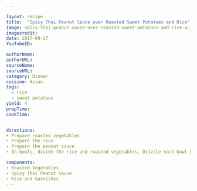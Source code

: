 ```yaml
---

layout: recipe
title:  "Spicy Thai Peanut Sauce over Roasted Sweet Potatoes and Rice"
image: spicy-thai-peanut-sauce-over-roasted-sweet-potatoes-and-rice-4.jpg
imagecredit: 
date: 2017-09-17
YouTubeID: 

authorName:
authorURL: 
sourceName:
sourceURL:
category: Dinner
cuisine: Asian
tags:
  - rice
  - sweet potatoes
yield: 4
prepTime: 
cookTime: 


directions:
- Prepare roasted vegetables
- Prepare the rice
- Prepare the peanut sauce
- In bowls, divide the rice and roasted vegetables. Drizzle each bowl generously with sauce, and top with a sprinkle of green onions, cilantro and peanuts.

components:
- Roasted Vegetables
- Spicy Thai Peanut Sauce
- Rice and Garnishes
---
```

